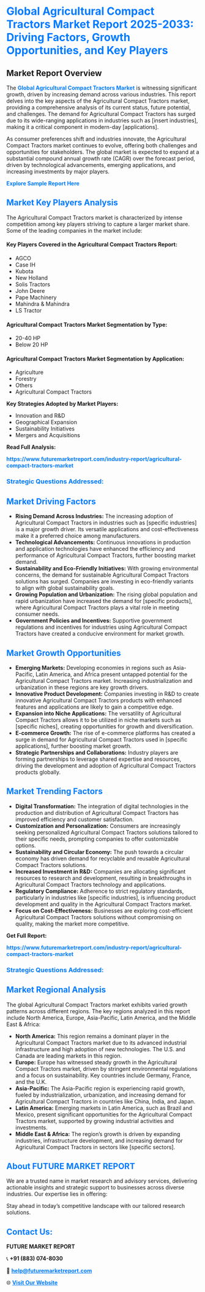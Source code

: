 <h1 style="color: #007BFF;">Global Agricultural Compact Tractors Market Report 2025-2033: Driving Factors, Growth Opportunities, and Key Players</h1>

<section id="overview">
<h2>Market Report Overview</h2>
<p>The <a href="https://www.futuremarketreport.com/industry-report/agricultural-compact-tractors-market" style="color: #007BFF; text-decoration: none;"><strong>Global Agricultural Compact Tractors Market</strong></a> is witnessing significant growth, driven by increasing demand across various industries. This report delves into the key aspects of the Agricultural Compact Tractors market, providing a comprehensive analysis of its current status, future potential, and challenges. The demand for Agricultural Compact Tractors has surged due to its wide-ranging applications in industries such as [insert industries], making it a critical component in modern-day [applications].</p>
<p>As consumer preferences shift and industries innovate, the Agricultural Compact Tractors market continues to evolve, offering both challenges and opportunities for stakeholders. The global market is expected to expand at a substantial compound annual growth rate (CAGR) over the forecast period, driven by technological advancements, emerging applications, and increasing investments by major players.</p>
</section>

<section id="overview">
<p><a href="https://www.futuremarketreport.com/request-sample/reportId=127851" style="color: #007BFF; text-decoration: none;"><strong>Explore Sample Report Here</strong></a></p>
</section>

<section id="key-players">
<h2 style="color: #007BFF;">Market Key Players Analysis</h2>
<p>The Agricultural Compact Tractors market is characterized by intense competition among key players striving to capture a larger market share. Some of the leading companies in the market include:</p>
<h4>Key Players Covered in the Agricultural Compact Tractors Report:</h4>
<ul><li>AGCO</li><li>Case IH</li><li>Kubota</li><li>New Holland</li><li>Solis Tractors</li><li>John Deere</li><li>Pape Machinery</li><li>Mahindra &amp; Mahindra</li><li>LS Tractor</li></ul>
<h4>Agricultural Compact Tractors Market Segmentation by Type:</h4>
<ul><li>20-40 HP</li><li>Below 20 HP</li></ul>

<h4>Agricultural Compact Tractors Market Segmentation by Application:</h4>
<ul><li>Agriculture</li><li>Forestry</li><li>Others</li><li>Agricultural Compact Tractors</li></ul>
<p><strong>Key Strategies Adopted by Market Players:</strong></p>
<ul>
<li>Innovation and R&D</li>
<li>Geographical Expansion</li>
<li>Sustainability Initiatives</li>
<li>Mergers and Acquisitions</li>
</ul>
</section>

<section>
<p><strong>Read Full Analysis: </strong></p><a href="https://www.futuremarketreport.com/industry-report/agricultural-compact-tractors-market" style="color: #007BFF; text-decoration: none;"><strong>https://www.futuremarketreport.com/industry-report/agricultural-compact-tractors-market</strong></a>
<h3 style="color: #007BFF;">Strategic Questions Addressed:</h3>
</section>

<section id="driving-factors">
<h2 style="color: #007BFF;">Market Driving Factors</h2>
<ul>
<li><strong>Rising Demand Across Industries:</strong> The increasing adoption of Agricultural Compact Tractors in industries such as [specific industries] is a major growth driver. Its versatile applications and cost-effectiveness make it a preferred choice among manufacturers.</li>
<li><strong>Technological Advancements:</strong> Continuous innovations in production and application technologies have enhanced the efficiency and performance of Agricultural Compact Tractors, further boosting market demand.</li>
<li><strong>Sustainability and Eco-Friendly Initiatives:</strong> With growing environmental concerns, the demand for sustainable Agricultural Compact Tractors solutions has surged. Companies are investing in eco-friendly variants to align with global sustainability goals.</li>
<li><strong>Growing Population and Urbanization:</strong> The rising global population and rapid urbanization have increased the demand for [specific products], where Agricultural Compact Tractors plays a vital role in meeting consumer needs.</li>
<li><strong>Government Policies and Incentives:</strong> Supportive government regulations and incentives for industries using Agricultural Compact Tractors have created a conducive environment for market growth.</li>
</ul>
</section>

<section id="growth-opportunities">
<h2 style="color: #007BFF;">Market Growth Opportunities</h2>
<ul>
<li><strong>Emerging Markets:</strong> Developing economies in regions such as Asia-Pacific, Latin America, and Africa present untapped potential for the Agricultural Compact Tractors market. Increasing industrialization and urbanization in these regions are key growth drivers.</li>
<li><strong>Innovative Product Development:</strong> Companies investing in R&D to create innovative Agricultural Compact Tractors products with enhanced features and applications are likely to gain a competitive edge.</li>
<li><strong>Expansion into Niche Applications:</strong> The versatility of Agricultural Compact Tractors allows it to be utilized in niche markets such as [specific niches], creating opportunities for growth and diversification.</li>
<li><strong>E-commerce Growth:</strong> The rise of e-commerce platforms has created a surge in demand for Agricultural Compact Tractors used in [specific applications], further boosting market growth.</li>
<li><strong>Strategic Partnerships and Collaborations:</strong> Industry players are forming partnerships to leverage shared expertise and resources, driving the development and adoption of Agricultural Compact Tractors products globally.</li>
</ul>
</section>

<section id="trending-factors">
<h2 style="color: #007BFF;">Market Trending Factors</h2>
<ul>
<li><strong>Digital Transformation:</strong> The integration of digital technologies in the production and distribution of Agricultural Compact Tractors has improved efficiency and customer satisfaction.</li>
<li><strong>Customization and Personalization:</strong> Consumers are increasingly seeking personalized Agricultural Compact Tractors solutions tailored to their specific needs, prompting companies to offer customizable options.</li>
<li><strong>Sustainability and Circular Economy:</strong> The push towards a circular economy has driven demand for recyclable and reusable Agricultural Compact Tractors solutions.</li>
<li><strong>Increased Investment in R&D:</strong> Companies are allocating significant resources to research and development, resulting in breakthroughs in Agricultural Compact Tractors technology and applications.</li>
<li><strong>Regulatory Compliance:</strong> Adherence to strict regulatory standards, particularly in industries like [specific industries], is influencing product development and quality in the Agricultural Compact Tractors market.</li>
<li><strong>Focus on Cost-Effectiveness:</strong> Businesses are exploring cost-efficient Agricultural Compact Tractors solutions without compromising on quality, making the market more competitive.</li>
</ul>
</section>

<section>
<p><strong>Get Full Report: </strong></p><a href="https://www.futuremarketreport.com/industry-report/agricultural-compact-tractors-market" style="color: #007BFF; text-decoration: none;"><strong>https://www.futuremarketreport.com/industry-report/agricultural-compact-tractors-market</strong></a>
<h3 style="color: #007BFF;">Strategic Questions Addressed:</h3>
</section>


<section id="regional-analysis">
<h2 style="color: #007BFF;">Market Regional Analysis</h2>
<p>The global Agricultural Compact Tractors market exhibits varied growth patterns across different regions. The key regions analyzed in this report include North America, Europe, Asia-Pacific, Latin America, and the Middle East & Africa:</p>
<ul>
<li><strong>North America:</strong> This region remains a dominant player in the Agricultural Compact Tractors market due to its advanced industrial infrastructure and high adoption of new technologies. The U.S. and Canada are leading markets in this region.</li>
<li><strong>Europe:</strong> Europe has witnessed steady growth in the Agricultural Compact Tractors market, driven by stringent environmental regulations and a focus on sustainability. Key countries include Germany, France, and the U.K.</li>
<li><strong>Asia-Pacific:</strong> The Asia-Pacific region is experiencing rapid growth, fueled by industrialization, urbanization, and increasing demand for Agricultural Compact Tractors in countries like China, India, and Japan.</li>
<li><strong>Latin America:</strong> Emerging markets in Latin America, such as Brazil and Mexico, present significant opportunities for the Agricultural Compact Tractors market, supported by growing industrial activities and investments.</li>
<li><strong>Middle East & Africa:</strong> The region’s growth is driven by expanding industries, infrastructure development, and increasing demand for Agricultural Compact Tractors in sectors like [specific sectors].</li>
</ul>
</section>

<footer>
<h2 style="color: #007BFF;">About FUTURE MARKET REPORT</h2>
<p>We are a trusted name in market research and advisory services, delivering actionable insights and strategic support to businesses across diverse industries. Our expertise lies in offering:</p>

<p>Stay ahead in today’s competitive landscape with our tailored research solutions.</p>

<h2 style="color: #007BFF;">Contact Us:</h2>
<p><strong>FUTURE MARKET REPORT</strong></p>
<p>📞 <strong>+91 (883) 074-8030</strong></p>
<p>📧 <strong><a href="mailto:help@futuremarketreport.com" style="color: #007BFF;">help@futuremarketreport.com</a></strong></p>
<p>🌐 <strong><a href="https://www.futuremarketreport.com/" style="color: #007BFF;">Visit Our Website</a></strong></p>
</footer>